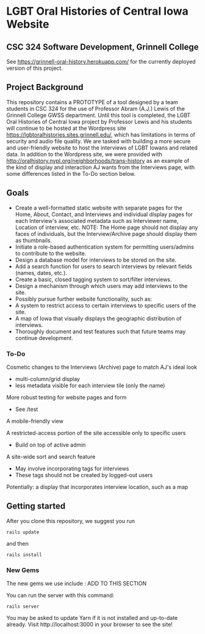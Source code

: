 # LGBT Oral Histories of Central Iowa Website #
## CSC 324 Software Development, Grinnell College ##

See https://grinnell-oral-history.herokuapp.com/ for the currently deployed version of this project.

## Project Background ##

This repository contains a PROTOTYPE of a tool designed by a team students in CSC 324 for the use of Professor Abram (A.J.) Lewis of the Grinnell College GWSS department. Until this tool is completed, the LGBT Oral Histories of Central Iowa project by Professor Lewis and his students will continue to be hosted at the Wordpress site https://lgbtoralhistories.sites.grinnell.edu/, which has limitations in terms of security and audio file quality. We are tasked with building a more secure and user-friendly website to host the interviews of LGBT Iowans and related data. In addition to the Wordpress site, we were provided with http://oralhistory.nypl.org/neighborhoods/trans-history as an example of the kind of display and interaction AJ wants from the Interviews page, with some differences listed in the To-Do section below. 


## Goals ##
 - Create a well-formatted static website with separate pages for the Home, About, Contact, and Interviews and individual display pages for each Interview's associated metadata such as Interviewer name, Location of interview, etc. NOTE: The Home page should not display any faces of individuals, but the Interview/Archive page should display them as thumbnails. 
 - Initiate a role-based authentication system for permitting users/admins to contribute to the website.
 - Design a database model for interviews to be stored on the site.
 - Add a search function for users to search interviews by relevant fields (names, dates, etc.).
 - Create a basic, closed tagging system to sort/filter interviews.
 - Design a mechanism through which users may add interviews to the site.
 - Possibly pursue further website functionality, such as:
  - A system to restrict access to certain interviews to specific users of the site.
  - A map of Iowa that visually displays the geographic distribution of interviews.
 - Thoroughly document and test features such that future teams may continue development.

### To-Do ###

Cosmetic changes to the Interviews (Archive) page to match AJ's ideal look
- multi-column/grid display
- less metadata visible for each interview tile (only the name)

More robust testing for website pages and form
 - See /test

A mobile-friendly view

A restricted-access portion of the site accessible only to specific users
 - Build on top of active admin

A site-wide sort and search feature
 - May involve incorporating tags for interviews
 - These tags should not be created by logged-out users

Potentially: a display that incorporates interview location, such as a map

## Getting started ##

After you clone this repository, we suggest you run 
```
rails update
```
and then
```
rails install
```

### New Gems ###

The new gems we use include : ADD TO THIS SECTION

You can run the server with this command:

```
rails server
```
You may be asked to update Yarn if it is not installed and up-to-date already. Visit http://localhost:3000 in your browser to see the site!
